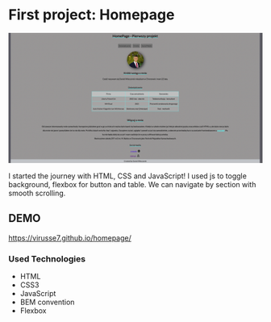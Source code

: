 # First project: Homepage

![homepage](https://github.com/virusse7/homepage/blob/main/images/presentImage.png?raw=true)

I started the journey with HTML, CSS and JavaScript!
I used js to toggle background, flexbox for button and table.
We can navigate by section with smooth scrolling.

## DEMO
https://virusse7.github.io/homepage/


### Used Technologies
- HTML
- CSS3
- JavaScript
- BEM convention
- Flexbox